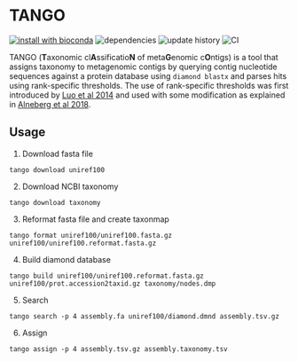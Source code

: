 # TANGO
[![install with bioconda](https://img.shields.io/badge/install%20with-bioconda-brightgreen.svg?style=flat-square)](http://bioconda.github.io/recipes/tango/README.html) ![dependencies](https://img.shields.io/conda/pn/bioconda/tango.svg) ![update history](https://img.shields.io/github/last-commit/johnne/tango/master.svg) ![CI](https://github.com/NBISweden/tango/workflows/CI/badge.svg?branch=master)

TANGO (**T**axonomic cl**A**ssificatio**N** of meta**G**enomic c**O**ntigs)
is a tool that assigns taxonomy to metagenomic contigs by querying contig
nucleotide sequences against a protein database using `diamond blastx`
and parses hits using rank-specific thresholds. The use of rank-specific
 thresholds was first introduced by [Luo et al 2014](https://academic.oup.com/nar/article/42/8/e73/1076763)
 and used with some modification as explained in [Alneberg et al 2018](https://www.nature.com/articles/sdata2018146).

## Usage

1. Download fasta file
```
tango download uniref100
```

2. Download NCBI taxonomy
```
tango download taxonomy
```

3. Reformat fasta file and create taxonmap
```
tango format uniref100/uniref100.fasta.gz uniref100/uniref100.reformat.fasta.gz
```

4. Build diamond database
```
tango build uniref100/uniref100.reformat.fasta.gz uniref100/prot.accession2taxid.gz taxonomy/nodes.dmp
```

5. Search
```
tango search -p 4 assembly.fa uniref100/diamond.dmnd assembly.tsv.gz
```

6. Assign
```
tango assign -p 4 assembly.tsv.gz assembly.taxonomy.tsv
```
